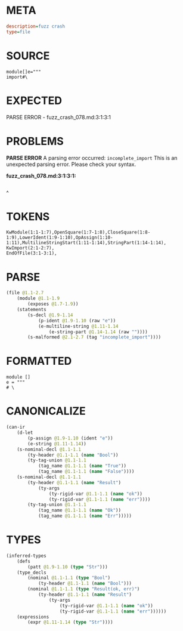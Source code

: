 # META
~~~ini
description=fuzz crash
type=file
~~~
# SOURCE
~~~roc
module[]e="""
import#\
~~~
# EXPECTED
PARSE ERROR - fuzz_crash_078.md:3:1:3:1
# PROBLEMS
**PARSE ERROR**
A parsing error occurred: `incomplete_import`
This is an unexpected parsing error. Please check your syntax.

**fuzz_crash_078.md:3:1:3:1:**
```roc

```
^


# TOKENS
~~~zig
KwModule(1:1-1:7),OpenSquare(1:7-1:8),CloseSquare(1:8-1:9),LowerIdent(1:9-1:10),OpAssign(1:10-1:11),MultilineStringStart(1:11-1:14),StringPart(1:14-1:14),
KwImport(2:1-2:7),
EndOfFile(3:1-3:1),
~~~
# PARSE
~~~clojure
(file @1.1-2.7
	(module @1.1-1.9
		(exposes @1.7-1.9))
	(statements
		(s-decl @1.9-1.14
			(p-ident @1.9-1.10 (raw "e"))
			(e-multiline-string @1.11-1.14
				(e-string-part @1.14-1.14 (raw ""))))
		(s-malformed @2.1-2.7 (tag "incomplete_import"))))
~~~
# FORMATTED
~~~roc
module []
e = """
# \
~~~
# CANONICALIZE
~~~clojure
(can-ir
	(d-let
		(p-assign @1.9-1.10 (ident "e"))
		(e-string @1.11-1.14))
	(s-nominal-decl @1.1-1.1
		(ty-header @1.1-1.1 (name "Bool"))
		(ty-tag-union @1.1-1.1
			(tag_name @1.1-1.1 (name "True"))
			(tag_name @1.1-1.1 (name "False"))))
	(s-nominal-decl @1.1-1.1
		(ty-header @1.1-1.1 (name "Result")
			(ty-args
				(ty-rigid-var @1.1-1.1 (name "ok"))
				(ty-rigid-var @1.1-1.1 (name "err"))))
		(ty-tag-union @1.1-1.1
			(tag_name @1.1-1.1 (name "Ok"))
			(tag_name @1.1-1.1 (name "Err")))))
~~~
# TYPES
~~~clojure
(inferred-types
	(defs
		(patt @1.9-1.10 (type "Str")))
	(type_decls
		(nominal @1.1-1.1 (type "Bool")
			(ty-header @1.1-1.1 (name "Bool")))
		(nominal @1.1-1.1 (type "Result(ok, err)")
			(ty-header @1.1-1.1 (name "Result")
				(ty-args
					(ty-rigid-var @1.1-1.1 (name "ok"))
					(ty-rigid-var @1.1-1.1 (name "err"))))))
	(expressions
		(expr @1.11-1.14 (type "Str"))))
~~~
